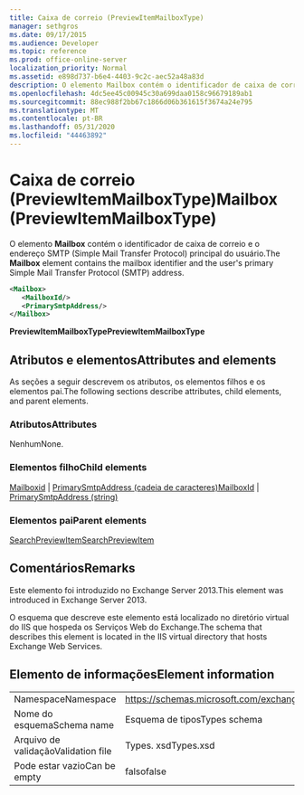 ```yaml
---
title: Caixa de correio (PreviewItemMailboxType)
manager: sethgros
ms.date: 09/17/2015
ms.audience: Developer
ms.topic: reference
ms.prod: office-online-server
localization_priority: Normal
ms.assetid: e898d737-b6e4-4403-9c2c-aec52a48a83d
description: O elemento Mailbox contém o identificador de caixa de correio e o endereço SMTP (Simple Mail Transfer Protocol) principal do usuário.
ms.openlocfilehash: 4dc5ee45c00945c30a699daa0158c96679189ab1
ms.sourcegitcommit: 88ec988f2bb67c1866d06b361615f3674a24e795
ms.translationtype: MT
ms.contentlocale: pt-BR
ms.lasthandoff: 05/31/2020
ms.locfileid: "44463892"
---
```

# <a name="mailbox-previewitemmailboxtype"></a><span data-ttu-id="a108e-103">Caixa de correio (PreviewItemMailboxType)</span><span class="sxs-lookup"><span data-stu-id="a108e-103">Mailbox (PreviewItemMailboxType)</span></span>

<span data-ttu-id="a108e-104">O elemento **Mailbox** contém o identificador de caixa de correio e o endereço SMTP (Simple Mail Transfer Protocol) principal do usuário.</span><span class="sxs-lookup"><span data-stu-id="a108e-104">The **Mailbox** element contains the mailbox identifier and the user's primary Simple Mail Transfer Protocol (SMTP) address.</span></span> 
  
```XML
<Mailbox>
   <MailboxId/>
   <PrimarySmtpAddress/>
</Mailbox>
```

<span data-ttu-id="a108e-105">**PreviewItemMailboxType**</span><span class="sxs-lookup"><span data-stu-id="a108e-105">**PreviewItemMailboxType**</span></span>

## <a name="attributes-and-elements"></a><span data-ttu-id="a108e-106">Atributos e elementos</span><span class="sxs-lookup"><span data-stu-id="a108e-106">Attributes and elements</span></span>

<span data-ttu-id="a108e-107">As seções a seguir descrevem os atributos, os elementos filhos e os elementos pai.</span><span class="sxs-lookup"><span data-stu-id="a108e-107">The following sections describe attributes, child elements, and parent elements.</span></span>
  
### <a name="attributes"></a><span data-ttu-id="a108e-108">Atributos</span><span class="sxs-lookup"><span data-stu-id="a108e-108">Attributes</span></span>

<span data-ttu-id="a108e-109">Nenhum</span><span class="sxs-lookup"><span data-stu-id="a108e-109">None.</span></span>
  
### <a name="child-elements"></a><span data-ttu-id="a108e-110">Elementos filho</span><span class="sxs-lookup"><span data-stu-id="a108e-110">Child elements</span></span>

<span data-ttu-id="a108e-111">[Mailboxid](mailboxid.md)  |  [PrimarySmtpAddress (cadeia de caracteres)](primarysmtpaddress-string.md)</span><span class="sxs-lookup"><span data-stu-id="a108e-111">[MailboxId](mailboxid.md) | [PrimarySmtpAddress (string)](primarysmtpaddress-string.md)</span></span>
  
### <a name="parent-elements"></a><span data-ttu-id="a108e-112">Elementos pai</span><span class="sxs-lookup"><span data-stu-id="a108e-112">Parent elements</span></span>

[<span data-ttu-id="a108e-113">SearchPreviewItem</span><span class="sxs-lookup"><span data-stu-id="a108e-113">SearchPreviewItem</span></span>](searchpreviewitem.md)
  
## <a name="remarks"></a><span data-ttu-id="a108e-114">Comentários</span><span class="sxs-lookup"><span data-stu-id="a108e-114">Remarks</span></span>

<span data-ttu-id="a108e-115">Este elemento foi introduzido no Exchange Server 2013.</span><span class="sxs-lookup"><span data-stu-id="a108e-115">This element was introduced in Exchange Server 2013.</span></span>
  
<span data-ttu-id="a108e-116">O esquema que descreve este elemento está localizado no diretório virtual do IIS que hospeda os Serviços Web do Exchange.</span><span class="sxs-lookup"><span data-stu-id="a108e-116">The schema that describes this element is located in the IIS virtual directory that hosts Exchange Web Services.</span></span>
  
## <a name="element-information"></a><span data-ttu-id="a108e-117">Elemento de informações</span><span class="sxs-lookup"><span data-stu-id="a108e-117">Element information</span></span>

|||
|:-----|:-----|
|<span data-ttu-id="a108e-118">Namespace</span><span class="sxs-lookup"><span data-stu-id="a108e-118">Namespace</span></span>  <br/> |https://schemas.microsoft.com/exchange/services/2006/types  <br/> |
|<span data-ttu-id="a108e-119">Nome do esquema</span><span class="sxs-lookup"><span data-stu-id="a108e-119">Schema name</span></span>  <br/> |<span data-ttu-id="a108e-120">Esquema de tipos</span><span class="sxs-lookup"><span data-stu-id="a108e-120">Types schema</span></span>  <br/> |
|<span data-ttu-id="a108e-121">Arquivo de validação</span><span class="sxs-lookup"><span data-stu-id="a108e-121">Validation file</span></span>  <br/> |<span data-ttu-id="a108e-122">Types. xsd</span><span class="sxs-lookup"><span data-stu-id="a108e-122">Types.xsd</span></span>  <br/> |
|<span data-ttu-id="a108e-123">Pode estar vazio</span><span class="sxs-lookup"><span data-stu-id="a108e-123">Can be empty</span></span>  <br/> |<span data-ttu-id="a108e-124">falso</span><span class="sxs-lookup"><span data-stu-id="a108e-124">false</span></span>  <br/> |
   


